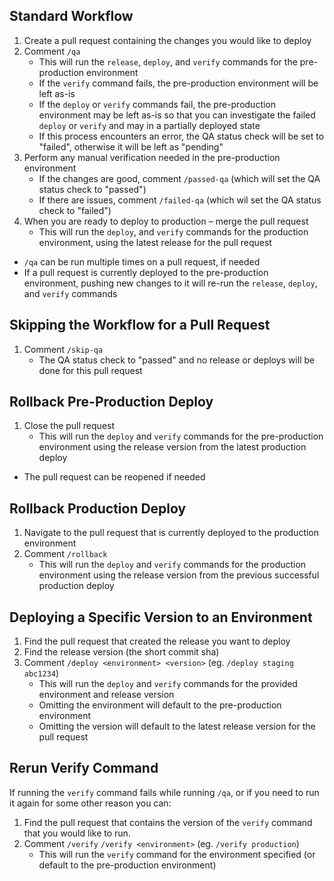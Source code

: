 ## Standard Workflow

1. Create a pull request containing the changes you would like to deploy
1. Comment `/qa`
     - This will run the `release`, `deploy`, and `verify` commands for the pre-production environment
     - If the `verify` command fails, the pre-production environment will be left as-is
     - If the `deploy` or `verify` commands fail, the pre-production environment may be left as-is so that you can investigate the failed `deploy` or `verify` and may in a partially deployed state
     - If this process encounters an error, the QA status check will be set to "failed", otherwise it will be left as "pending"
1. Perform any manual verification needed in the pre-production environment
     - If the changes are good, comment `/passed-qa` (which will set the QA status check to "passed")
     - If there are issues, comment `/failed-qa` (which wil set the QA status check to "failed")
1. When you are ready to deploy to production – merge the pull request
     - This will run the `deploy`, and `verify` commands for the production environment, using the latest release for the pull request

- `/qa` can be run multiple times on a pull request, if needed
- If a pull request is currently deployed to the pre-production environment, pushing new changes to it will re-run the `release`, `deploy`, and `verify` commands

## Skipping the Workflow for a Pull Request

1. Comment `/skip-qa`
    - The QA status check to "passed" and no release or deploys will be done for this pull request

## Rollback Pre-Production Deploy

1. Close the pull request
     - This will run the `deploy` and `verify` commands for the pre-production environment using the release version from the latest production deploy

- The pull request can be reopened if needed

## Rollback Production Deploy

1. Navigate to the pull request that is currently deployed to the production environment
1. Comment `/rollback`
     - This will run the `deploy` and `verify` commands for the production environment using the release version from the previous successful production deploy

## Deploying a Specific Version to an Environment

1. Find the pull request that created the release you want to deploy
1. Find the release version (the short commit sha)
1. Comment `/deploy <environment> <version>` (eg. `/deploy staging abc1234`)
     - This will run the `deploy` and `verify` commands for the provided environment and release version
     - Omitting the environment will default to the pre-production environment
     - Omitting the version will default to the latest release version for the pull request

## Rerun Verify Command

If running the `verify` command fails while running `/qa`, or if you need to run it again for some other reason you can:

1. Find the pull request that contains the version of the `verify` command that you would like to run.
1. Comment `/verify` `/verify <environment>` (eg. `/verify production`)
     - This will run the `verify` command for the environment specified (or default to the pre-production environment)
